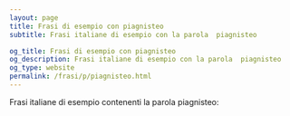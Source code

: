 ```yaml
---
layout: page
title: Frasi di esempio con piagnisteo 
subtitle: Frasi italiane di esempio con la parola  piagnisteo

og_title: Frasi di esempio con piagnisteo 
og_description: Frasi italiane di esempio con la parola  piagnisteo
og_type: website
permalink: /frasi/p/piagnisteo.html
---
```


Frasi italiane di esempio contenenti la parola piagnisteo:


